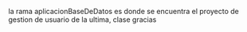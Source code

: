 la rama aplicacionBaseDeDatos es donde se encuentra el proyecto de gestion de usuario de la ultima, clase gracias
